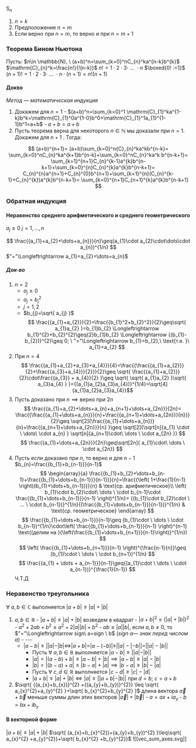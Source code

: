 $\mathrm{S}_{n}$
1. $n=k$
2. Предположение $n=m$
3. Если верно при $n=m$, то верно и при $n=m+1$

### Теорема Бином Ньютона
Пусть: $n\in \mathbb{N}, \ (a+b)^n=\sum_{k=0}^nC_{n}^ka^{n-k}b^{k}$
$\mathrm{C}_{n}^k=\frac{n!}{!(n-k)}$
$n! = 1\cdot2\cdot3\cdot \ \dots \ \cdot n$
$\boxed{0! :=1}$
$(n+1)! =1\cdot 2\cdot 3 \cdot \  \dots  \ \cdot n\cdot(n+1)=n!(n+1)$

#### Докво
_Метод — математическая индукция_

1. Докажем для $n=1$
	   - $(a+b)^n=\sum_{k=0}^1 \mathrm{C}_{1}^ka^{1-k}b^k=\mathrm{C}_{1}^0a^{1-0}b^0+\mathrm{C}_{1}^1a_{1}^{1-1}b^1=a+b$
	   - $a+b = a+b$
 2.  Пусть теорема верна для некоторого $n\in \mathbb{N}\ \text{мы доказали при } n=1$. Докажем для $n+1$ . Тогда:
     
$$
(a+b)^{n+1}=
(a+b)\sum_{k=0}^n{C}_{n}^ka^kb^{n-k}=
\sum_{k=0}^nC_{n}^ka^{k+1}b^{n-k}+\sum_{k=0}^nC_{n}^ka^k b^{n-k+1}=
\sum_{k=1}^{n+1}C_{n}^{k-1}a^{k}b^{n-k+1}+\sum_{k=0}^{n}C_{n}^{k}a^{k}b^{n-k+1}=
C_{n}^{n}a^{n+1}+C_{n}^{0}b^{n+1}+\sum_{k=1}^{n}(C_{n}^{k-1}+C_{n}^{k})a^{k}b^{n-k+1}=
\sum_{k=0}^{n+1}C_{n+1}^{k}a^{k}b^{n-k+1}
	$$
    
### Обратная индукция

#### Неравенство среднего арифметического и среднего геометрического 

$a_{j}\geq {0}$
$j=1,\dots,n$

$$
\frac{{a_{1}+a_{2}+\dots+a_{n}}}{n}\geq(a_{1}\cdot a_{2}\cdot\dots\cdot a_{n})^{1/n}
$$
$"="\Longleftrightarrow a_{1}=a_{2}=\dots=a_{n}$
##### Док-во
1. $n=2$
   - $a_{j}\geq 0$
   - $a_{j}=b_{j}^{2}$
   - $j=1,2$
   - $b_{j}=\sqrt{ a_{j} }$
	$$
	     \frac{{a_{1}+a_{2}}}{2}=\frac{{b_{1}^2+b_{2}^2}}{2}\geq\sqrt{ a_{1}a_{2} }=b_{1}b_{2} \Longleftrightarrow b_{1}^{2}+b_{2}^{2}\geq{2}b_{1}b_{2}  \Longleftrightarrow {(b_{1}-b_{2})}^{2}\geq 0; \ "="\Longleftrightarrow b_{1}=b_{2},\ \text{т.е. }\ a_{1}=a_{2}
	$$
2. При $n=4$
	     $$
	     \frac{{a_{1}+a_{2}+a_{3}+a_{4}}}{4}=\frac{{\frac{{a_{1}+a_{2}}}{2}+\frac{{a_{3}+a_{4}}}{2}}}{2}\geq 
	     \sqrt{ \frac{{a_{1}+a_{2}}}{2}\cdot\frac{{a_{3}} + a_{4}}{2} }\geq \sqrt{ \sqrt{ a_{1}a_{2} }\sqrt{ a_{3}a_{4} } }={(a_{1}a_{2}a_{3}a_{4})}^{1/4}=\sqrt[4]{a_{1}a_{2}a_{3}a_{4}}$$
3. Пусть доказано при $n \implies \text{верно при } 2n$
$$
\frac{{a_{1}+a_{2}+\dots+a_{n}+a_{n+1}+\dots+a_{2n}}}{2n}=
\frac{{\frac{{a_{1}+\dots+a_{n}}}{n}+\frac{{a_{n+1}+\dots+a_{2n}}}{n}}}{2}\geq
\sqrt[2]{\frac{{a_{1}+\dots+a_{n}}}{n}+\frac{{a_{n+1}+\dots+a_{2n}}}{n} }\geq
\sqrt[2]{\sqrt[n]{a_{1} \cdot \ \dots\ \cdot a_{n} }  \sqrt[n]{a_{n+1}\cdot\ \dots \ \cdot a_{2n}  }}
$$
$$
\frac{{a_{1}+\dots+a_{2n}}}{2n}\geq\sqrt[2n]{ a_{1}\cdot\ \dots \ \cdot a_{2n}}
$$
4. Пусть если доказано при $n$, то верно и для $n-1$
   $b_{n}=\frac{{b_{1}+b_{n-1}}}{n-1}$
$$
\begin{array}{a}
\frac{{b_{1}+b_{2}+\dots+b_{n-1}+\frac{{b_{1}+\dots+b_{n-1}}}{n-1}}}{n}=\frac{{\left( 1+\frac{1}{n-1} \right)(b_{1}+\dots+b_{n-1})}}{n} & \text{ср. арифметическое}\\
\left( b_{1}\cdot b_{2}\cdot\ \dots \ \cdot b_{n-1}\cdot \frac{{b_{1}+\dots+b_{n-1}}}{n-1} \right)^{1/n}=
{(b_{1}\cdot b_{2}\cdot \ ... \ \cdot b_{n-1})}^{1/n}{(\frac{{b_{1}+\dots+b_{n-1}}}{n-1})}^{1/n}  & \text{ср. геометрическое}
\end{array}
$$
$$
\frac{{b_{1}+\dots+b_{n-1}}}{n-1}\geq
(b_{1}\cdot \ \dots \ \cdot b_{n-1})^{1/n}\cdot\left( \frac{{b_{1}+\dots+b_{n-1}}}{n-1} \right)^{n-1} 
\text{(делим на }{\left(\frac{{b_{1}+\dots+b_{n+1}}}{n-1}\right)}^{1/n}) 
$$
$$
\left( \frac{{b_{1}+\dots+b_{n+1}}}{n-1} \right)^{\frac{n-1}{n}}\geq
(b_{1}\cdot \ \dots \ \cdot b_{n+1})^{1/n}
$$
$$
\frac{{a_{1} + \dots + a_{n-1}}}{n-1}\geq{(a_{1}\cdot \ \dots \ \cdot a_{n-1})}^{\frac{1}{n-1}}
$$
Ч.Т.Д
### Неравенство треугольника

$\forall\ a,b\in \mathbb{C}$  выполняется $|a+b|\leq|a|+|b|$
1. $a,b\in \mathbb{R}$
	   - $|a+b|\leq|a|+|b|$ возведем в квадрат
	   - $|a+b|^{2}\leq(|a|+|b|)^{2}$
	   - $a^{2}+2ab+b^{2}\leq a^{2}+2|a||b|+b^{2}$
	   - $ab\leq|a||b|$, если $a,b \neq 0$, то $"="\Longleftrightarrow sign\ a=sign \ b$ ($sign \ a$_— знак перед числом $a$_)
	   - ---
	-    $|a-b|\geq||a|-|b| \Longleftrightarrow|a+b|=|a-(-b)|\geq||a|-|-b||=||a|-|b||$
		   - Пусть $\forall \ a,b \in \mathbb{R}$ выполняется $|a-b|\geq||a|-|b||$
		   - $|a|=|(a-b)+b|\leq|a-b|+|b|\implies |a-b|\geq|a|-|b|$
		   - $|b|=|(b-a)+a|\leq|b-a|+|a|\implies|b-a|\geq|b|-|a|$
		   - Пусть $\forall\ c,d\in \mathbb{R}$  выполняется  $|c-d|\geq|c|-|d|$
		   - $|a+b|\leq|a|+|b| \Longleftrightarrow |a|\geq||a+b| -|b||$ при $d=b;$   $c=a+b$
2. $\sqrt{ {(a_{x}+b_{x})}^{2} +{(a_{y}+b_{y})}^{2}} \leq \sqrt{ a_{x}^{2}+a_{y}^{2} }+\sqrt{ b_{x}^{2}+b_{y}^{2} }$  длина вектора $\vec{a}+\vec{b}$ меньше суммы длин этих векторов $|\vec{a}|+|\vec{b}|$
	   - $a=ax+ia_{y}$
	   - $b=bx+ib_{y}$

#### В векторной форме
$|a+b|\leq|a|+|b|$
$\sqrt{ (a_{x}+b_{x}^{2})+(a_{y}+b_{y})^{2} }\leq\sqrt{ a_{x}^{2} +a_{y}^{2}}+\sqrt{ b_{x}^{2} +b_{y}^{2}}$
![[vec_sum_axes.svg]]